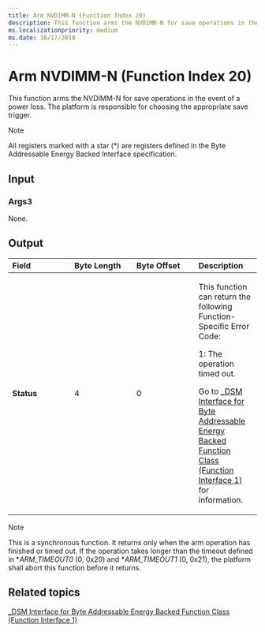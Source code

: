 ```yaml
---
title: Arm NVDIMM-N (Function Index 20)
description: This function arms the NVDIMM-N for save operations in the event of a power loss.
ms.localizationpriority: medium
ms.date: 10/17/2018
---
```


# <span id="storage.arm_nvdimm-n__function_index_20_"></span>Arm NVDIMM-N (Function Index 20)


This function arms the NVDIMM-N for save operations in the event of a power loss. The platform is responsible for choosing the appropriate save trigger.

> [!NOTE]
> All registers marked with a star (\*) are registers defined in the Byte Addressable Energy Backed Interface specification.

 

## <span id="Input"></span><span id="input"></span><span id="INPUT"></span>Input


### <span id="Args3"></span><span id="args3"></span><span id="ARGS3"></span>Args3

None.

## <span id="Output"></span><span id="output"></span><span id="OUTPUT"></span>Output


<table>
<colgroup>
<col width="25%" />
<col width="25%" />
<col width="25%" />
<col width="25%" />
</colgroup>
<thead>
<tr class="header">
<th align="left">Field</th>
<th align="left">Byte Length</th>
<th align="left">Byte Offset</th>
<th align="left">Description</th>
</tr>
</thead>
<tbody>
<tr class="odd">
<td align="left"><strong>Status</strong></td>
<td align="left">4</td>
<td align="left">0</td>
<td align="left"><p>This function can return the following Function-Specific Error Code:</p>
<p>1: The operation timed out.</p>
<p>Go to <a href="-dsm-interface-for-byte-addressable-energy-backed-function-class--function-interface-1-.md" data-raw-source="[_DSM Interface for Byte Addressable Energy Backed Function Class (Function Interface 1)](-dsm-interface-for-byte-addressable-energy-backed-function-class--function-interface-1-.md)">_DSM Interface for Byte Addressable Energy Backed Function Class (Function Interface 1)</a> for information.</p></td>
</tr>
</tbody>
</table>

 

> [!NOTE]
> This is a synchronous function. It returns only when the arm operation has finished or timed out. If the operation takes longer than the timeout defined in \**ARM\_TIMEOUT0* (0, 0x20) and \**ARM\_TIMEOUT1* (0, 0x21), the platform shall abort this function before it returns.

 

## <span id="related_topics"></span>Related topics


[\_DSM Interface for Byte Addressable Energy Backed Function Class (Function Interface 1)](-dsm-interface-for-byte-addressable-energy-backed-function-class--function-interface-1-.md)

 

 






